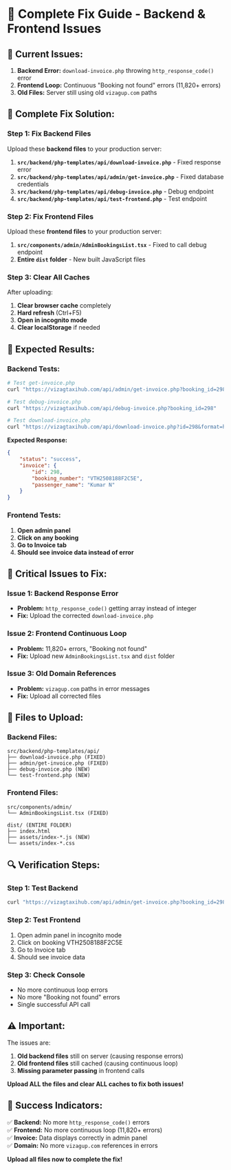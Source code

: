 # 🚨 Complete Fix Guide - Backend & Frontend Issues

## 🚨 **Current Issues:**

1. **Backend Error:** `download-invoice.php` throwing `http_response_code()` error
2. **Frontend Loop:** Continuous "Booking not found" errors (11,820+ errors)
3. **Old Files:** Server still using old `vizagup.com` paths

## 🔧 **Complete Fix Solution:**

### **Step 1: Fix Backend Files**

Upload these **backend files** to your production server:

1. **`src/backend/php-templates/api/download-invoice.php`** - Fixed response error
2. **`src/backend/php-templates/api/admin/get-invoice.php`** - Fixed database credentials
3. **`src/backend/php-templates/api/debug-invoice.php`** - Debug endpoint
4. **`src/backend/php-templates/api/test-frontend.php`** - Test endpoint

### **Step 2: Fix Frontend Files**

Upload these **frontend files** to your production server:

1. **`src/components/admin/AdminBookingsList.tsx`** - Fixed to call debug endpoint
2. **Entire `dist` folder** - New built JavaScript files

### **Step 3: Clear All Caches**

After uploading:
1. **Clear browser cache** completely
2. **Hard refresh** (Ctrl+F5)
3. **Open in incognito mode**
4. **Clear localStorage** if needed

## 🎯 **Expected Results:**

### **Backend Tests:**
```bash
# Test get-invoice.php
curl "https://vizagtaxihub.com/api/admin/get-invoice.php?booking_id=298"

# Test debug-invoice.php
curl "https://vizagtaxihub.com/api/debug-invoice.php?booking_id=298"

# Test download-invoice.php
curl "https://vizagtaxihub.com/api/download-invoice.php?id=298&format=html"
```

**Expected Response:**
```json
{
    "status": "success",
    "invoice": {
        "id": 298,
        "booking_number": "VTH2508188F2C5E",
        "passenger_name": "Kumar N"
    }
}
```

### **Frontend Tests:**
1. **Open admin panel**
2. **Click on any booking**
3. **Go to Invoice tab**
4. **Should see invoice data instead of error**

## 🚨 **Critical Issues to Fix:**

### **Issue 1: Backend Response Error**
- **Problem:** `http_response_code()` getting array instead of integer
- **Fix:** Upload the corrected `download-invoice.php`

### **Issue 2: Frontend Continuous Loop**
- **Problem:** 11,820+ errors, "Booking not found"
- **Fix:** Upload new `AdminBookingsList.tsx` and `dist` folder

### **Issue 3: Old Domain References**
- **Problem:** `vizagup.com` paths in error messages
- **Fix:** Upload all corrected files

## 📁 **Files to Upload:**

### **Backend Files:**
```
src/backend/php-templates/api/
├── download-invoice.php (FIXED)
├── admin/get-invoice.php (FIXED)
├── debug-invoice.php (NEW)
└── test-frontend.php (NEW)
```

### **Frontend Files:**
```
src/components/admin/
└── AdminBookingsList.tsx (FIXED)

dist/ (ENTIRE FOLDER)
├── index.html
├── assets/index-*.js (NEW)
└── assets/index-*.css
```

## 🔍 **Verification Steps:**

### **Step 1: Test Backend**
```bash
curl "https://vizagtaxihub.com/api/admin/get-invoice.php?booking_id=298"
```

### **Step 2: Test Frontend**
1. Open admin panel in incognito mode
2. Click on booking VTH2508188F2C5E
3. Go to Invoice tab
4. Should see invoice data

### **Step 3: Check Console**
- No more continuous loop errors
- No more "Booking not found" errors
- Single successful API call

## ⚠️ **Important:**

The issues are:
1. **Old backend files** still on server (causing response errors)
2. **Old frontend files** still cached (causing continuous loop)
3. **Missing parameter passing** in frontend calls

**Upload ALL the files and clear ALL caches to fix both issues!**

## 🎯 **Success Indicators:**

✅ **Backend:** No more `http_response_code()` errors  
✅ **Frontend:** No more continuous loop (11,820+ errors)  
✅ **Invoice:** Data displays correctly in admin panel  
✅ **Domain:** No more `vizagup.com` references in errors  

**Upload all files now to complete the fix!**

